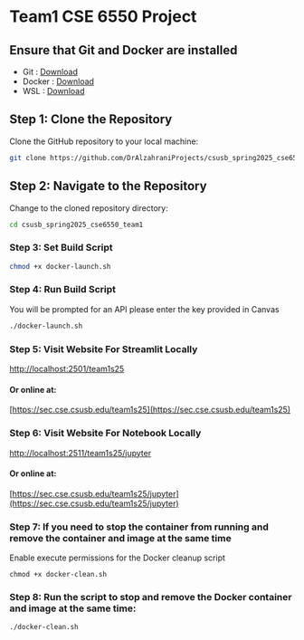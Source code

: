 # Team1 CSE 6550 Project

## Ensure that Git and Docker are installed
- Git : [Download](https://git-scm.com/downloads)
- Docker : [Download](https://www.docker.com/products/docker-desktop/)
- WSL : [Download](https://learn.microsoft.com/en-us/windows/wsl/install)

## Step 1: Clone the Repository
Clone the GitHub repository to your local machine:  
```bash
git clone https://github.com/DrAlzahraniProjects/csusb_spring2025_cse6550_team1
```

## Step 2: Navigate to the Repository
Change to the cloned repository directory:  
```bash
cd csusb_spring2025_cse6550_team1
```

### Step 3: Set Build Script
```bash
chmod +x docker-launch.sh
```

### Step 4: Run Build Script
You will be prompted for an API please enter the key provided in Canvas
```bash
./docker-launch.sh
```

### Step 5: Visit Website For Streamlit Locally
[http://localhost:2501/team1s25](http://localhost:2501/team1s25)
#### Or online at: 
[https://sec.cse.csusb.edu/team1s25](https://sec.cse.csusb.edu/team1s25)

### Step 6: Visit Website For Notebook Locally
[http://localhost:2511/team1s25/jupyter](http://localhost:2511/team1s25/jupyter)
#### Or online at: 
[https://sec.cse.csusb.edu/team1s25/jupyter](https://sec.cse.csusb.edu/team1s25/jupyter)

### Step 7: If you need to stop the container from running and remove the container and image at the same time
Enable execute permissions for the Docker cleanup script
```
chmod +x docker-clean.sh
```
### Step 8: Run the script to stop and remove the Docker container and image at the same time:
```
./docker-clean.sh
```
